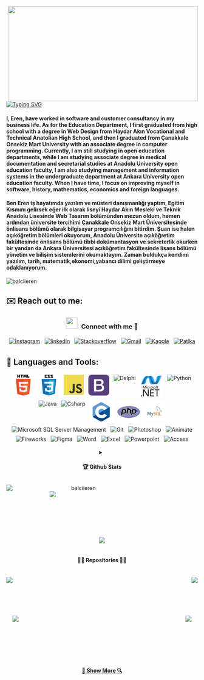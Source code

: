 <img src="https://media0.giphy.com/media/iIqmM5tTjmpOB9mpbn/giphy.gif?cid=ecf05e474qjbh9wfgk14jzjqjd35ytdqz63n5be60b4okg8q&rid=giphy.gif&ct=g" align="right"  width="500" height="250">


[![Typing SVG](https://readme-typing-svg.herokuapp.com?font=Fira+Code&size=23&duration=4500&pause=2000&color=635BF7&background=0CFF6600&center=true&lines=Hi%F0%9F%91%8B%2Cthere+I'm+Eren+%7B%F0%9F%98%8E%F0%9F%91%A8%E2%80%8D%F0%9F%92%BB%F0%9F%92%BB%7D)](https://git.io/typing-svg)


#### I, Eren, have worked in software and customer consultancy in my business life. As for the Education Department, I first graduated from high school with a degree in Web Design from Haydar Akın Vocational and Technical Anatolian High School, and then I graduated from Çanakkale Onsekiz Mart University with an associate degree in computer programming. Currently, I am still studying in open education departments, while I am studying associate degree in medical documentation and secretarial studies at Anadolu University open education faculty, I am also studying management and information systems in the undergraduate department at Ankara University open education faculty. When I have time, I focus on improving myself in software, history, mathematics, economics and foreign languages.

#### Ben Eren iş hayatımda yazılım ve müsteri danışmanlığı yaptım, Egitim Kısmını gelirsek eğer ilk olarak liseyi Haydar Akın Mesleki ve Teknik Anadolu Lisesinde Web Tasarım bölümünden mezun oldum, hemen ardından üniversite tercihimi Çanakkale Onsekiz Mart Üniversitesinde önlisans bölümü olarak bilgisayar programcılığını bitirdim. Şuan ise halen açıköğretim bölümleri okuyorum, Anadolu Üniversite açıköğretim fakültesinde önlisans bölümü tibbi dokümantasyon ve sekreterlik okurken bir yandan da Ankara Üniversitesi açıköğretim fakültesinde lisans bölümü yönetim ve bilişim sistemlerini okumaktayım. Zaman buldukça kendimi yazılım, tarih, matematik,ekonomi,yabancı dilimi geliştirmeye odaklanıyorum.


<p align="left"> <img src="https://komarev.com/ghpvc/?username=balciieren&label=Profile%20views&color=0e75b6&style=flat" alt="balciieren" /> </p>

## ✉️ Reach out to me: <h3 align="center" > <img src="https://media.giphy.com/media/iY8CRBdQXODJSCERIr/giphy.gif" width="30" height="30" style="margin-right: 10px;">Connect with me 🤝 </h3>

<p align="center">
<a href="https://www.instagram.com/balciieren/?hl=tr" target="_blank" rel="noopener noreferrer"> <img src="https://seeklogo.com/images/I/instagram-new-2016-logo-D9D42A0AD4-seeklogo.com.png" alt="İnstagram" height="60" style="vertical-align:left; margin:4px"></a>
<a href="https://www.linkedin.com/in/eren-balci-7a96511b0/" target="_blank" rel="noopener noreferrer"> <img src="https://user-images.githubusercontent.com/74072821/123178652-50265280-d490-11eb-9c74-0be10a24cc16.png" alt="linkedin" height="60" style="vertical-align:left; margin:4px"></a>
<a href=https://stackoverflow.com/users/20360476/eren-balci" target="_blank" rel="noopener noreferrer"><img src="https://camo.githubusercontent.com/7b16d6d23db27c61d49dc44b675fa1e8825ab4faed2a9adb300b6c4c8ecd2db3/68747470733a2f2f696d672e69636f6e73382e636f6d2f65787465726e616c2d74616c2d72657669766f2d636f6c6f722d74616c2d72657669766f2f34302f3030303030302f65787465726e616c2d737461636b2d6f766572666c6f772d69732d612d7175657374696f6e2d616e642d616e737765722d736974652d666f722d70726f66657373696f6e616c2d6c6f676f2d636f6c6f722d74616c2d72657669766f2e706e67" alt="Stackoverflow" height="60" style="vertical-align:left; margin:4px"></a>
<a href="mailto:balciierenn@gmail.com"> <img src="https://user-images.githubusercontent.com/74072821/123174676-2b7aac80-d489-11eb-8717-6573a27a2520.png" alt="Gmail" height="70" style="vertical-align:left; margin:4px"></a> 
<a href="https://www.kaggle.com/balciieren"> <img src="https://cdn4.iconfinder.com/data/icons/logos-and-brands/512/189_Kaggle_logo_logos-512.png" alt="Kaggle" height="70" style="vertical-align:left; margin:4px"></a>
<a href="https://app.patika.dev/balciieren"> <img src="https://global-uploads.webflow.com/6097e0eca1e87557da031fef/609859a191abe5d64b17fed3_Patika%20logo.png" alt="Patika" height="85" style="vertical-align:left; margin:4px"></a>
</p>

## 🧰 Languages and Tools:

<p align="center">
<img align="top" src="https://raw.githubusercontent.com/github/explore/80688e429a7d4ef2fca1e82350fe8e3517d3494d/topics/html/html.png" alt="Html" height="55" style="vertical-align:top; margin:4px"/>
<img align="top" src="https://raw.githubusercontent.com/github/explore/80688e429a7d4ef2fca1e82350fe8e3517d3494d/topics/css/css.png"alt="Css" height="55" style="vertical-align:top; margin:4px" />
<img align="top" src="https://raw.githubusercontent.com/github/explore/80688e429a7d4ef2fca1e82350fe8e3517d3494d/topics/javascript/javascript.png" alt="Javascript" height="53" style="vertical-align:top; margin:4px"/>
<img align="top" src="https://raw.githubusercontent.com/github/explore/80688e429a7d4ef2fca1e82350fe8e3517d3494d/topics/bootstrap/bootstrap.png" alt="Bootstrap" height="55" style="vertical-align:top; margin:4px"/>
<img align="top" src="https://upload.wikimedia.org/wikipedia/en/thumb/b/b2/Embarcadero_Delphi_10.4_Sydney_Product_Logo_and_Icon.svg/1200px-Embarcadero_Delphi_10.4_Sydney_Product_Logo_and_Icon.svg.png" alt="Delphi" height="55" style="vertical-align:top; margin:4px"/>
<img align="top" src="https://raw.githubusercontent.com/devicons/devicon/master/icons/dot-net/dot-net-original-wordmark.svg"height="60" alt=".Net" style="vertical-align:top; margin:4px"/>
<img align="top" src="https://raw.githubusercontent.com/jmnote/z-icons/master/svg/python.svg" height="55" alt="Python" style="vertical-align:top; margin:4px"/>
<img align="top" src="https://raw.githubusercontent.com/jmnote/z-icons/master/svg/java.svg" height="55" alt="Java" style="vertical-align:top; margin:4px"/>
<img align="top" src="https://raw.githubusercontent.com/jmnote/z-icons/master/svg/csharp.svg" alt="Csharp" height="60" style="vertical-align:top; margin:4px"/>
<img align="top" src="https://raw.githubusercontent.com/github/explore/f3e22f0dca2be955676bc70d6214b95b13354ee8/topics/c/c.png" alt="C" height="60" style="vertical-align:top; margin:4px"/>
<img align="top" src="https://raw.githubusercontent.com/github/explore/ccc16358ac4530c6a69b1b80c7223cd2744dea83/topics/php/php.png" alt="Php" height="60" style="vertical-align:top; margin:4px"/>
<img align="top" src="https://raw.githubusercontent.com/github/explore/80688e429a7d4ef2fca1e82350fe8e3517d3494d/topics/mysql/mysql.png" alt="MySQL" height="55" style="vertical-align:top; margin:4px"/>
<img align="top" src="https://banner2.cleanpng.com/20180614/sg/kisspng-microsoft-sql-server-sql-server-management-studio-transactional-analysis-5b2207401c5992.0038138215289567361161.jpg" alt="Microsoft SQL Server Management" height="55" style="vertical-align:top; margin:4px"/>
<img align="top" src="https://raw.githubusercontent.com/jmnote/z-icons/master/svg/git.svg"height="60" alt="Git" style="vertical-align:top; margin:4px"/>
<img align="top" src="https://upload.wikimedia.org/wikipedia/commons/thumb/a/af/Adobe_Photoshop_CC_icon.svg/640px-Adobe_Photoshop_CC_icon.svg.png"height="60" alt="Photoshop" style="vertical-align:top; margin:4px"/>
<img align="top" src="https://upload.wikimedia.org/wikipedia/commons/thumb/e/e3/Adobe_Animate_CC_icon.svg/2101px-Adobe_Animate_CC_icon.svg.png"height="60" alt="Animate" style="vertical-align:top; margin:4px"/>
<img align="top" src="https://upload.wikimedia.org/wikipedia/commons/8/8d/Adobe_Fireworks_CS6_Icon.png"height="60" alt="Fireworks" style="vertical-align:top; margin:4px"/>
<img align="top"src="https://camo.githubusercontent.com/ed93c2b000a76ceaad1503e7eb9356591b885227e82a36a005b9d3498b303ba5/68747470733a2f2f7777772e766563746f726c6f676f2e7a6f6e652f6c6f676f732f6669676d612f6669676d612d69636f6e2e737667"height="60" alt="Figma" style="vertical-align:top; margin:4px"/>
<img align="top" src="https://upload.wikimedia.org/wikipedia/commons/thumb/f/fd/Microsoft_Office_Word_%282019%E2%80%93present%29.svg/800px-Microsoft_Office_Word_%282019%E2%80%93present%29.svg.png"height="60" alt="Word" style="vertical-align:top; margin:4px"/>
<img align="top" src="https://upload.wikimedia.org/wikipedia/commons/thumb/3/34/Microsoft_Office_Excel_%282019%E2%80%93present%29.svg/1200px-Microsoft_Office_Excel_%282019%E2%80%93present%29.svg.png"height="60" alt="Excel" style="vertical-align:top; margin:4px"/>
<img align="top" src="https://upload.wikimedia.org/wikipedia/commons/thumb/0/0d/Microsoft_Office_PowerPoint_%282019%E2%80%93present%29.svg/1200px-Microsoft_Office_PowerPoint_%282019%E2%80%93present%29.svg.png"height="60" alt="Powerpoint" style="vertical-align:top; margin:4px"/>
<img align="top" src="https://upload.wikimedia.org/wikipedia/commons/thumb/f/f1/Microsoft_Office_Access_%282019-present%29.svg/800px-Microsoft_Office_Access_%282019-present%29.svg.png"height="60" alt="Access" style="vertical-align:top; margin:4px"/>
<br/>

                                                                                       
<details>
<summary align="center"><h4>🏆 Github Stats</h4></summary>
<p align="center">&nbsp;<img src="https://github-profile-trophy.vercel.app/?username=balciieren&row=2&column=4&no-frame=true&margin-w=8&margin-h=8" alt="balciieren" /></p>
</details>

<p align=center>
<div align=center>
<a href="https://github.com/balciieren/github-readme-streak-stats" title="Go to Source">
<img align="left" width=390 src="https://github-readme-streak-stats.herokuapp.com/?user=balciieren&theme=react&border=61dafb&hide_border=true" alt="balciieren" />
</a>
<a href="https://github.com/balciieren/github-readme-stats" title="Go to Source">
<img align="right" width=390 src="https://github-readme-stats.vercel.app/api?username=balciieren&show_icons=true&theme=react&border_color=61dafb&hide_border=true"/>
</a>
</div>
<br><br><br><br><br><br><br><br>
<div align=center>
<a href="https://github.com/balciieren/github-readme-stats">
<img width=325 align="center" src="https://github-readme-stats.vercel.app/api/top-langs/?username=balciieren&hide=c%23,powershell,Mathematica,Ruby,Objective-C,Objective-C%2b%2b,Cuda&title_color=61dafb&text_color=ffffff&icon_color=61dafb&bg_color=20232a&langs_count=8&layout=compact&border_color=61dafb&hide_border=true" />
</a>
</div>
<br>                                                                              



                                                                                                                        
<h4 align="center">👨‍💻 Repositories 👨‍💻</h4>
<br>
<div width="100%" align="center">
<a align="left" href="https://github.com/balciieren/Java-Examples" title="Java Examples"><img align="left" height="115" src="https://github-readme-stats.vercel.app/api/pin/?username=balciieren&repo=Java-Examples&theme=react&border_color=61dafb&border_radius=10"></a>
<a align="right" href="https://github.com/balciieren/C-Examples" title="C Examples"><img align="right" height="115" src="https://github-readme-stats.vercel.app/api/pin/?username=balciieren&repo=C-Examples&theme=react&border_color=61dafb&border_radius=10"></a>
</div>
<br/><br/><br/><br/><br/><br/>
<div width="100%" align="center">
<a align="left" href="https://github.com/balciieren/Bootstrap5-Tutorial" title="Bootstrap5 Tutorial"><img align="left" height="115" src="https://github-readme-stats.vercel.app/api/pin/?username=balciieren&repo=Bootstrap5-Tutorial&theme=react&border_color=61dafb&border_radius=10"></a>
<a align="right" href="https://github.com/balciieren/Web-design-project-final-exam-university" title="Web design project final exam university"><img align="right" height="115" src="https://github-readme-stats.vercel.app/api/pin/?username=balciieren&repo=Web-design-project-final-exam-university&theme=react&border_color=61dafb&border_radius=10"></a>
</div>

<br><br><br><br><br><br>

<h4 align="center">
  <a href="https://github.com/balciieren?tab=repositories" title="Show Repositories">🔎 Show More 🔍</a>
</h4>                                                                                                                       
                                                                                                             
